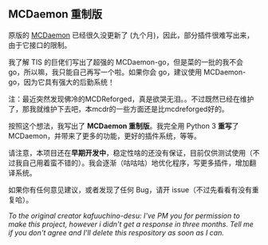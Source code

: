 ## MCDaemon 重制版

原版的 [MCDaemon](https://github.com/kafuuchino-desu/MCDaemon) 已经很久没更新了 (九个月)，因此，部分插件很难写出来，由于它接口的限制。

我了解 TIS 的巨佬们写出了超强的 MCDaemon-go，但是菜的一批的我不会 go，所以嘛，我只能自己再写一个啦。如果你会 go，建议使用 MCDaemon-go，因为它具有强大的后勤系统！

注：最近突然发现佛冷的MCDReforged，真是欲哭无泪。。不过既然已经在维护了，那我就维护下去吧，本mcdr的一些方面还是比mcdreforged好的。

按照这个想法，我写出了 **MCDaemon 重制版**。我完全用 Python 3 **重写**了 MCDaemon，并带来了更多的功能，更好的插件系统，等等。

请注意，本项目还在**早期开发中**，稳定性啥的还没有保证，目前仅供测试使用（不过我自己用着蛮不错的）。我会逐渐（咕咕咕）地优化程序，写更多插件，增加翻译系统。

如果你有任何意见建议，或者发现了任何 Bug，请开 issue（不过先看看有没有重复哈）。

*To the original creator kafuuchino-desu: I've PM you for permission to make this project, however i didn't get a response in three months. Tell me if you don't agree and I'll delete this respository as soon as I can.*
